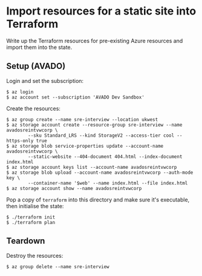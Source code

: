 # Import resources for a static site into Terraform

Write up the Terraform resources for pre-existing Azure resources and import them into the state.

## Setup (AVADO)

Login and set the subscription:

```console
$ az login
$ az account set --subscription 'AVADO Dev Sandbox'
```

Create the resources:

```console
$ az group create --name sre-interview --location ukwest
$ az storage account create --resource-group sre-interview --name avadosreintvwcorp \
        --sku Standard_LRS --kind StorageV2 --access-tier cool --https-only true
$ az storage blob service-properties update --account-name avadosreintvwcorp \
        --static-website --404-document 404.html --index-document index.html
$ az storage account keys list --account-name avadosreintvwcorp
$ az storage blob upload --account-name avadosreintvwcorp --auth-mode key \
        --container-name '$web' --name index.html --file index.html
$ az storage account show --name avadosreintvwcorp
```

Pop a copy of `terraform` into this directory and make sure it's executable, then initialise the state:

```console
$ ./terraform init
$ ./terraform plan
```

## Teardown

Destroy the resources:

```console
$ az group delete --name sre-interview
```
